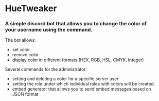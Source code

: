 # HueTweaker

### A simple discord bot that allows you to change the color of your username using the command.

The bot allows:
- set color
- remove color
- display color in different formats (HEX, RGB, HSL, CMYK, Integer)

Several commands for the administrator:

- setting and deleting a color for a specific server user
- setting the role under which individual roles with colors will be created.
- embed generator that allows you to send embed messages based on JSON format